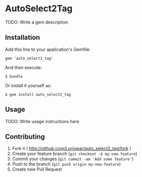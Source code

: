 # AutoSelect2Tag

TODO: Write a gem description

## Installation

Add this line to your application's Gemfile:

    gem 'auto_select2_tag'

And then execute:

    $ bundle

Or install it yourself as:

    $ gem install auto_select2_tag

## Usage

TODO: Write usage instructions here

## Contributing

1. Fork it ( http://github.com/Loriowar/auto_select2_tag/fork )
2. Create your feature branch (`git checkout -b my-new-feature`)
3. Commit your changes (`git commit -am 'Add some feature'`)
4. Push to the branch (`git push origin my-new-feature`)
5. Create new Pull Request

